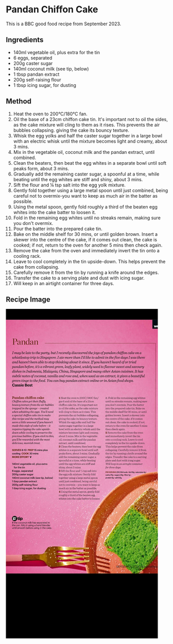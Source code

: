 # Pandan Chiffon Cake # 

This is a BBC good food recipe from September 2023.

## Ingredients ## 

- 140ml vegetable oil, plus extra for the tin
- 6 eggs, separated
- 200g caster sugar
- 140ml coconut milk (see tip, below)
- 1 tbsp pandan extract
- 200g self-raising flour
- 1 tbsp icing sugar, for dusting

## Method ## 

1. Heat the oven to 200°C/180°C fan.
1. Oil the base of a 23cm chiffon cake tin. It's important not to oil the sides, as the cake mixture will cling to them as it rises. This prevents the air bubbles collapsing. giving the cake its bouncy texture.
1. Whisk the egg yolks and half the caster sugar together in a large bowl with an electric whisk until the mixture becomes light and creamy, about 3 mins.
1. Mix in the vegetable oil, coconut milk and the pandan extract, until combined.
1. Clean the beaters, then beat the egg whites in a separate bowl until soft peaks form, about 3 mins.
1. Gradually add the remaining caster sugar, a spoonful at a time, while beating until the egg whites are stiff and shiny, about 3 mins.
1. Sift the flour and ¼ tsp salt into the egg yolk mixture.
1. Gently fold together using a large metal spoon until just combined, being careful not to overmix-you want to keep as much air in the batter as possible.
1. Using the metal spoon, gently fold roughly a third of the beaten egg whites into the cake batter to loosen it.
1. Fold in the remaining egg whites until no streaks remain, making sure you don't overmix.
1. Pour the batter into the prepared cake tin.
1. Bake on the middle shelf for 30 mins, or until golden brown. Insert a skewer into the centre of the cake, if it comes out clean, the cake is cooked; if not, return to the oven for another 5 mins then check again. 
1. Remove the cake from the oven and immediately invert the tin onto a cooling rack. 
1. Leave to cool completely in the tin upside-down. This helps prevent the cake from collapsing.
1. Carefully remove it from the tin by running a knife around the edges.
1. Transfer the cake to a serving plate and dust with icing sugar.
1. Will keep in an airtight container for three days.

## Recipe Image

![Pandan Chiffon Cake](/public/images/Pandan-Chiffon-Cake.png)
